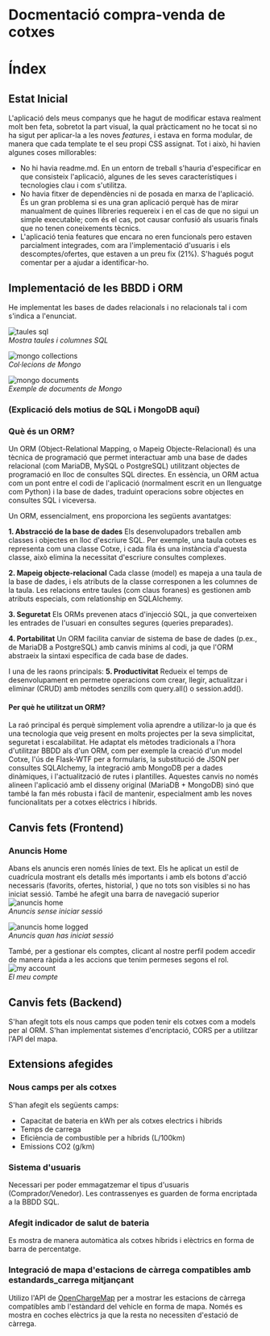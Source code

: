 # Docmentació compra-venda de cotxes

# Índex

## Estat Inicial
L'aplicació dels meus companys que he hagut de modificar estava realment molt ben feta, sobretot la part visual, la qual pràcticament no he tocat si no ha sigut per aplicar-la a les noves *features*, i estava en forma modular, de manera que cada template te el seu propi CSS assignat. Tot i això, hi havien algunes coses millorables:
- No hi havia readme.md. En un entorn de treball s'hauria d'especificar en que consisteix l'aplicació, algunes de les seves característiques i tecnologies clau i com s'utilitza.
- No havia fitxer de dependències ni de posada en marxa de l'aplicació. És un gran problema si es una gran aplicació perquè has de mirar manualment de quines llibreries requereix i en el cas de que no sigui un simple executable; com és el cas, pot causar confusió als usuaris finals que no tenen coneixements tècnics.
- L'aplicació tenia features que encara no eren funcionals pero estaven parcialment integrades, com ara l'implementació d'usuaris i els descomptes/ofertes, que estaven a un preu fix (21%). S'hagués pogut comentar per a ajudar a identificar-ho.

## Implementació de les BBDD i ORM
He implementat les bases de dades relacionals i no relacionals tal i com s'indica a l'enunciat.

![taules sql](documentacio/sql.png)<br>
*Mostra taules i columnes SQL*

![mongo collections](documentacio/mongo_cols.png)<br>
*Col·lecions de Mongo*

![mongo documents](documentacio/mongo_docs.png)<br>
*Exemple de documents de Mongo*

### (Explicació dels motius de SQL i MongoDB aquí)

### Què és un ORM?
Un ORM (Object-Relational Mapping, o Mapeig Objecte-Relacional) és una tècnica de programació que permet interactuar amb una base de dades relacional (com MariaDB, MySQL o PostgreSQL) utilitzant objectes de programació en lloc de consultes SQL directes. En essència, un ORM actua com un pont entre el codi de l'aplicació (normalment escrit en un llenguatge com Python) i la base de dades, traduint operacions sobre objectes en consultes SQL i viceversa.

Un ORM, essencialment, ens proporciona les següents avantatges:

**1. Abstracció de la base de dades**
    Els desenvolupadors treballen amb classes i objectes en lloc d'escriure SQL. Per exemple, una taula cotxes es representa com una classe Cotxe, i cada fila és una instància d'aquesta classe, això elimina la necessitat d'escriure consultes complexes.

**2. Mapeig objecte-relacional**
    Cada classe (model) es mapeja a una taula de la base de dades, i els atributs de la classe corresponen a les columnes de la taula. Les relacions entre taules (com claus foranes) es gestionen amb atributs especials, com relationship en SQLAlchemy.

**3. Seguretat**
    Els ORMs prevenen atacs d'injecció SQL, ja que converteixen les entrades de l'usuari en consultes segures (queries preparades).

**4. Portabilitat**
    Un ORM facilita canviar de sistema de base de dades (p.ex., de MariaDB a PostgreSQL) amb canvis mínims al codi, ja que l'ORM abstraeix la sintaxi específica de cada base de dades.

I una de les raons principals:
**5. Productivitat**
    Redueix el temps de desenvolupament en permetre operacions com crear, llegir, actualitzar i eliminar (CRUD) amb mètodes senzills com query.all() o session.add().
#### Per què he utilitzat un ORM?
La raó principal és perquè simplement volia aprendre a utilizar-lo ja que és una tecnologia que veig present en molts projectes per la seva simplicitat, seguretat i escalabilitat. He adaptat els mètodes tradicionals a l'hora d'utilitzar BBDD als d'un ORM, com per exemple la creació d'un model Cotxe, l'ús de Flask-WTF per a formularis, la substitució de JSON per consultes SQLAlchemy, la integració amb MongoDB per a dades dinàmiques, i l'actualització de rutes i plantilles. Aquestes canvis no només alineen l'aplicació amb el disseny original (MariaDB + MongoDB) sinó que també la fan més robusta i fàcil de mantenir, especialment amb les noves funcionalitats per a cotxes elèctrics i híbrids.

## Canvis fets (Frontend)

### Anuncis Home 
Abans els anuncis eren només línies de text. Els he aplicat un estil de cuadrícula mostrant els detalls més importants i amb els botons d'acció necessaris (favorits, ofertes, historial, ) que no tots son visibles si no has iniciat sessió. També he afegit una barra de navegació superior 
![anuncis home](documentacio/anuncios_home.png)<br>
*Anuncis sense iniciar sessió*

![anuncis home logged](documentacio/anuncios_home_logged.png)<br>
*Anuncis quan has iniciat sessió*

També, per a gestionar els comptes, clicant al nostre perfil podem accedir de manera ràpida a les accions que tenim permeses segons el rol.
![my account](documentacio/my_account.png)<br>
*El meu compte*

## Canvis fets (Backend)
S'han afegit tots els nous camps que poden tenir els cotxes com a models per al ORM. S'han implementat sistemes d'encriptació, CORS per a utilitzar l'API del mapa.

## Extensions afegides

### Nous camps per als cotxes
S'han afegit els següents camps:
- Capacitat de bateria en kWh per als cotxes electrics i hibrids
- Temps de carrega
- Eficiència de combustible per a híbrids (L/100km)
- Emissions CO2 (g/km)

### Sistema d'usuaris
Necessari per poder emmagatzemar el tipus d'usuaris (Comprador/Venedor). Les contrassenyes es guarden de forma encriptada a la BBDD SQL.

### Afegit indicador de salut de bateria 
Es mostra de manera automàtica als cotxes híbrids i elèctrics en forma de barra de percentatge.

### Integració de mapa d'estacions de càrrega compatibles amb estandards_carrega mitjançant 
Utilizo l'API de [OpenChargeMap](https://openchargemap.io) per a mostrar les estacions de càrrega compatibles amb l'estàndard del vehicle en forma de mapa. Només es mostra en coches elèctrics ja que la resta no necessiten d'estació de càrrega.

### 